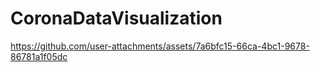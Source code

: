 # CoronaDataVisualization

https://github.com/user-attachments/assets/7a6bfc15-66ca-4bc1-9678-86781a1f05dc

